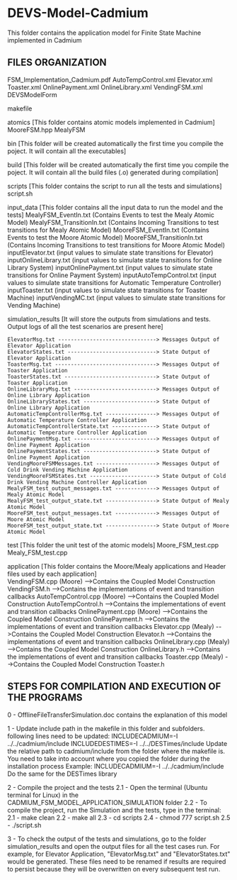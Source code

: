 # DEVS-Model-Cadmium
This folder contains the application model for Finite State Machine implemented in Cadmium

## FILES ORGANIZATION
	
FSM_Implementation_Cadmium.pdf
AutoTempControl.xml
Elevator.xml
Toaster.xml
OnlinePayment.xml
OnlineLibrary.xml
VendingFSM.xml
DEVSModelForm

makefile

atomics [This folder contains atomic models implemented in Cadmium]
	MooreFSM.hpp MealyFSM

bin [This folder will be created automatically the first time you compile the poject.
     It will contain all the executables]

build [This folder will be created automatically the first time you compile the poject.
       It will contain all the build files (.o) generated during compilation]

scripts [This folder contains the script to run all the tests and simulations]
	script.sh

input_data [This folder contains all the input data to run the model and the tests]
	MealyFSM_EventIn.txt (Contains Events to test the Mealy Atomic Model)
	MealyFSM_TransitionIn.txt (Contains Incoming Transitions to test transitions for Mealy Atomic Model)
	MooreFSM_EventIn.txt (Contains Events to test the Moore Atomic Model)
	MooreFSM_TransitionIn.txt (Contains Incoming Transitions to test transitions for Moore Atomic Model)
	inputElevator.txt (input values to simulate state transitions for Elevator)
	inputOnlineLibrary.txt (input values to simulate state transitions for Online Library System)
	inputOnlinePayment.txt (input values to simulate state transitions for Online Payment System)
	inputAutoTempControl.txt (input values to simulate state transitions for Automatic Temperature Controller)
	inputToaster.txt (input values to simulate state transitions for Toaster Machine)
	inputVendingMC.txt (input values to simulate state transitions for Vending Machine) 
	
simulation_results [It will store the outputs from simulations and tests. Output logs of all the test scenarios are present here]


	ElevatorMsg.txt -------------------------------> Messages Output of Elevator Application 
	ElevatorStates.txt ----------------------------> State Output of Elevator Application 
	ToasterMsg.txt --------------------------------> Messages Output of Toaster Application
	ToasterStates.txt -----------------------------> State Output of Toaster Application
	OnlineLibraryMsg.txt --------------------------> Messages Output of Online Library Application
	OnlineLibraryStates.txt -----------------------> State Output of Online Library Application
	AutomaticTempControllerMsg.txt ----------------> Messages Output of Automatic Temperature Controller Application
	AutomaticTempControllerState.txt --------------> State Output of Automatic Temperature Controller Application
	OnlinePaymentMsg.txt --------------------------> Messages Output of Online Payment Application
	OnlinePaymentStates.txt -----------------------> State Output of Online Payment Application
	VendingMooreFSMMessages.txt -------------------> Messages Output of Cold Drink Vending Machine Application
	VendingMooreFSMStates.txt ---------------------> State Output of Cold Drink Vending Machine Controller Application
	MealyFSM_test_output_messages.txt -------------> Messages Output of Mealy Atomic Model
	MealyFSM_test_output_state.txt ----------------> State Output of Mealy Atomic Model
	MooreFSM_test_output_messages.txt -------------> Messages Output of Moore Atomic Model
	MooreFSM_test_output_state.txt ----------------> State Output of Moore Atomic Model

test [This folder the unit test of the atomic models]
	Moore_FSM_test.cpp
	Mealy_FSM_test.cpp

application [This folder contains the Moore/Mealy applications and Header files used by each application]	
	VendingFSM.cpp      (Moore) -->Contains the Coupled Model Construction
	VendingFSM.h		    -->Contains the implementations of event and transition callbacks
	AutoTempControl.cpp (Moore) -->Contains the Coupled Model Construction
	AutoTempControl.h 	    -->Contains the implementations of event and transition callbacks
	OnlinePayment.cpp   (Moore) -->Contains the Coupled Model Construction
	OnlinePayment.h		    -->Contains the implementations of event and transition callbacks
	Elevator.cpp        (Mealy) -->Contains the Coupled Model Construction
	Elevator.h 	            -->Contains the implementations of event and transition callbacks
	OnlineLibrary.cpp   (Mealy) -->Contains the Coupled Model Construction
	OnlineLibrary.h 	    -->Contains the implementations of event and transition callbacks
	Toaster.cpp         (Mealy) -->Contains the Coupled Model Construction
	Toaster.h
	
## STEPS FOR COMPILATION AND EXECUTION OF THE PROGRAMS

0 - OfflineFileTransferSimulation.doc contains the explanation of this model

1 - Update include path in the makefile in this folder and subfolders. following lines need to be updated:
	INCLUDECADMIUM=-I ../../cadmium/include
	INCLUDEDESTIMES=-I ../../DESTimes/include
    	Update the relative path to cadmium/include from the folder where the makefile is. You need to take into account where you copied the folder during the installation process
	Example: INCLUDECADMIUM=-I ../../cadmium/include
	Do the same for the DESTimes library
   
2 - Compile the project and the tests
	2.1 - Open the terminal (Ubuntu terminal for Linux) in the CADMIUM_FSM_MODEL_APPLICATION_SIMULATION folder
	2.2 - To compile the project, run the Simulation and the tests, type in the terminal:
	      2.1 - make clean
	      2.2 - make all
	      2.3 - cd scripts
	      2.4 - chmod 777 script.sh
	      2.5 - ./script.sh
		
3 - To check the output of the tests and simulations, go to the folder simulation_results and open the output files for all the test cases run. For example, for Elevator Application, 		"ElevatorMsg.txt" and "ElevatorStates.txt" would be generated. These files need to be renamed if results are required to persist because they will be overwritten on every subsequent test run.

